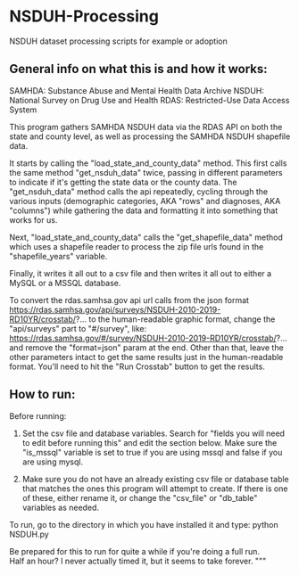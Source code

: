 # NSDUH-Processing
NSDUH dataset processing scripts for example or adoption

## General info on what this is and how it works:

SAMHDA: Substance Abuse and Mental Health Data Archive 
NSDUH: National Survey on Drug Use and Health
RDAS: Restricted-Use Data Access System

This program gathers SAMHDA NSDUH data via the RDAS API on both the state and 
county level, as well as processing the SAMHDA NSDUH shapefile data. 

It starts by calling the "load_state_and_county_data" method.  This first calls
the same method "get_nsduh_data" twice, passing in different parameters to 
indicate if it's getting the state data or the county data.  The 
"get_nsduh_data" method calls the api repeatedly, cycling through the various 
inputs (demographic categories, AKA "rows" and diagnoses, AKA "columns") while 
gathering the data and formatting it into something that works for us. 

Next, "load_state_and_county_data" calls the "get_shapefile_data" method which 
uses a shapefile reader to process the zip file urls found in the 
"shapefile_years" variable.  

Finally, it writes it all out to a csv file and then writes it all out to either 
a MySQL or a MSSQL database.  

To convert the rdas.samhsa.gov api url calls from the json format 
https://rdas.samhsa.gov/api/surveys/NSDUH-2010-2019-RD10YR/crosstab/?...
to the human-readable graphic format, change the "api/surveys" part to "#/survey", like:
https://rdas.samhsa.gov/#/survey/NSDUH-2010-2019-RD10YR/crosstab/?...
and remove the "format=json" param at the end. Other than that, leave the other 
parameters intact to get the same results just in the human-readable format.
You'll need to hit the "Run Crosstab" button to get the results.


## How to run:

Before running:
1. Set the csv file and database variables.  Search for "fields you will need
to edit before running this" and edit the section below.  Make sure the 
"is_mssql" variable is set to true if you are using  mssql and false if you 
are using mysql.

2. Make sure you do not have an already existing csv file or database table
that matches the ones this program will attempt to create.  If there is one 
of these, either rename it, or change the "csv_file" or "db_table" variables 
as needed.

To run, go to the directory in which you have installed it and type:
python NSDUH.py

Be prepared for this to run for quite a while if you're doing a full run.  
Half an hour?  I never actually timed it, but it seems to take forever.
"""
